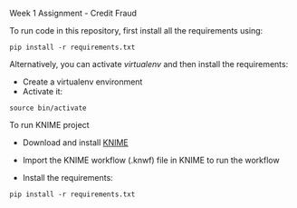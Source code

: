 Week 1 Assignment - Credit Fraud

To run code in this repository, first install all the requirements using:
```commandline
pip install -r requirements.txt
```

Alternatively, you can activate _virtualenv_ and then install the requirements:

- Create a virtualenv environment
- Activate it: 
```commandline
source bin/activate
```
To run KNIME project
- Download and install [KNIME](https://www.knime.org/downloads/overview)
- Import the KNIME workflow (.knwf) file in KNIME to run the workflow

- Install the requirements:
```commandline
pip install -r requirements.txt
```
